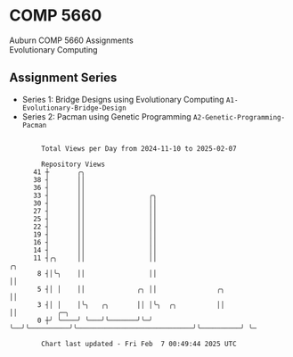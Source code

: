 # COMP 5660
Auburn COMP 5660 Assignments  
Evolutionary Computing

## Assignment Series
- Series 1: Bridge Designs using Evolutionary Computing `A1-Evolutionary-Bridge-Design`
- Series 2: Pacman using Genetic Programming `A2-Genetic-Programming-Pacman`

```

        Total Views per Day from 2024-11-10 to 2025-02-07

        Repository Views
      41 ┼       ╭╮
      38 ┤       ││
      36 ┤       ││
      33 ┤       ││                ╭╮
      30 ┤       ││                ││
      27 ┤       ││                ││
      25 ┤       ││                ││
      22 ┤       ││                ││
      19 ┤       ││                ││
      16 ┤       ││                ││
      14 ┤       ││                ││
      11 ┤╭╮     ││                ││                                              ╭╮
       8 ┤│╰╮    ││                ││                                              ││
       5 ┤│ │    ││             ╭╮ ││               ╭╮                             ││
       3 ┤│ │    │╰╮   ╭╮       ││ │╰╮  ╭╮          ││                             ││          ╭─╮
       0 ┼╯ ╰────╯ ╰───╯╰───────╯╰─╯ ╰──╯╰──────────╯╰─────────────────────────────╯╰──────────╯ ╰─

        Chart last updated - Fri Feb  7 00:49:44 2025 UTC
        
```

